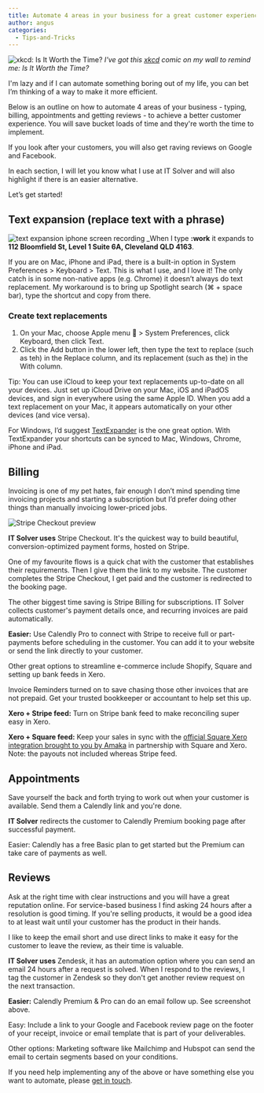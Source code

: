 ```yaml
---
title: Automate 4 areas in your business for a great customer experience
author: angus
categories:
  - Tips-and-Tricks
---
```


![xkcd: Is It Worth the Time?](https://imgs.xkcd.com/comics/is_it_worth_the_time.png)
_I've got this <a href="https://xkcd.com/1205/">xkcd</a> comic on my wall to remind me: Is It Worth the Time?_

I'm lazy and if I can automate something boring out of my life, you can bet I’m thinking of a way to make it more efficient.

Below is an outline on how to automate 4 areas of your business - typing, billing, appointments and getting reviews - to achieve a better customer experience. You will save bucket loads of time and they're worth the time to implement.

If you look after your customers, you will also get raving reviews on Google and Facebook.

In each section, I will let you know what I use at IT Solver and will also highlight if there is an easier alternative.

Let’s get started!

## Text expansion (replace text with a phrase)

![text expansion iphone screen recording](/assets/images/demo_of_iOS_keyboard_text_expansion_with_alf_stewart_giphy.gif)
_When I type **:work** it expands to **112 Bloomfield St, Level 1 Suite 6A, Cleveland QLD 4163**.

If you are on Mac, iPhone and iPad, there is a built-in option in System Preferences > Keyboard > Text.
This is what I use, and I love it!
The only catch is in some non-native apps (e.g. Chrome) it doesn’t always do text replacement. My workaround is to bring up Spotlight search (⌘ + space bar), type the shortcut and copy from there.

### Create text replacements

1. On your Mac, choose Apple menu  > System Preferences, click Keyboard, then click Text.
1. Click the Add button in the lower left, then type the text to replace (such as teh) in the Replace column, and its replacement (such as the) in the With column.

Tip: You can use iCloud to keep your text replacements up-to-date on all your devices. Just set up iCloud Drive on your Mac, iOS and iPadOS devices, and sign in everywhere using the same Apple ID. When you add a text replacement on your Mac, it appears automatically on your other devices (and vice versa).

For Windows, I’d suggest <a href="https://textexpander.com/features/">TextExpander</a> is the one great option. With TextExpander your shortcuts can be synced to Mac, Windows, Chrome, iPhone and iPad.

## Billing

Invoicing is one of my pet hates, fair enough I don’t mind spending time invoicing projects and starting a subscription but I’d prefer doing other things than manually invoicing lower-priced jobs.

![Stripe Checkout preview](/assets/images/stripe-checkout-preview-on-demand-quick-support.png)

**IT Solver uses** Stripe Checkout. It's the quickest way to build beautiful, conversion-optimized payment forms, hosted on Stripe.

One of my favourite flows is a quick chat with the customer that establishes their requirements. Then I give them the link to my website. The customer completes the Stripe Checkout, I get paid and the customer is redirected to the booking page.

The other biggest time saving is Stripe Billing for subscriptions. IT Solver collects customer's payment details once, and recurring invoices are paid automatically.

**Easier:** Use Calendly Pro to connect with Stripe to receive full or part-payments before scheduling in the customer. You can add it to your website or send the link directly to your customer.

Other great options to streamline e-commerce include Shopify, Square and setting up bank feeds in Xero.

Invoice Reminders turned on to save chasing those other invoices that are not prepaid. Get your trusted bookkeeper or accountant to help set this up.

**Xero + Stripe feed:** Turn on Stripe bank feed to make reconciling super easy in Xero.

**Xero + Square feed:** Keep your sales in sync with the [official Square Xero integration brought to you by Amaka](https://amaka.com/integrations/square/xero/) in partnership with Square and Xero. Note: the payouts not included whereas Stripe feed.

## Appointments

Save yourself the back and forth trying to work out when your customer is available. Send them a Calendly link and you're done.

**IT Solver** redirects the customer to Calendly Premium booking page after successful payment.

Easier: Calendly has a free Basic plan to get started but the Premium can take care of payments as well.

## Reviews

Ask at the right time with clear instructions and you will have a great reputation online. For service-based business I find asking 24 hours after a resolution is good timing. If you're selling products, it would be a good idea to at least wait until your customer has the product in their hands.

I like to keep the email short and use direct links to make it easy for the customer to leave the review, as their time is valuable.

**IT Solver uses** Zendesk, it has an automation option where you can send an email 24 hours after a request is solved. When I respond to the reviews, I tag the customer in Zendesk so they don't get another review request on the next transaction.

**Easier:** Calendly Premium & Pro can do an email follow up. See screenshot above.

Easy: Include a link to your Google and Facebook review page on the footer of your receipt, invoice or email template that is part of your deliverables.

Other options: Marketing software like Mailchimp and Hubspot can send the email to certain segments based on your conditions.

If you need help implementing any of the above or have something else you want to automate, please [get in touch](https://www.itsolver.net/contact/).
